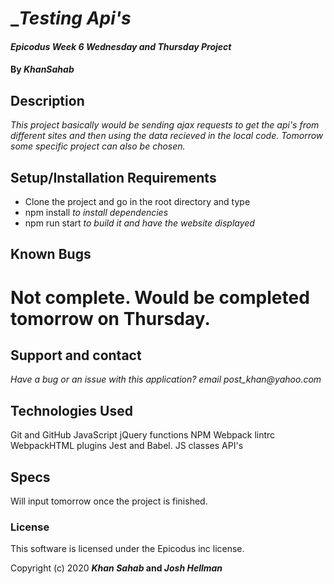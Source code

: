 # __Testing Api's_

#### _Epicodus Week 6  Wednesday and Thursday Project_

#### By _**KhanSahab**_

## Description
_This project basically would be sending ajax requests to get the api's from different sites and then using the data recieved in the local code. Tomorrow some specific project can also be chosen._


## Setup/Installation Requirements

* Clone the project and go in the root directory and type 
* npm install _to install dependencies_
* npm run start _to build it and have the website displayed_

## Known Bugs

# Not complete. Would be completed tomorrow on Thursday.



## Support and contact 

_Have a bug or an issue with this application? email post_khan@yahoo.com_

## Technologies Used

Git and GitHub
JavaScript
jQuery
functions
NPM
Webpack
lintrc
WebpackHTML plugins
Jest and Babel.
JS classes
API's

## Specs 

Will input tomorrow once the project is finished.




### License


This software is licensed under the Epicodus inc license.

Copyright (c) 2020 **_Khan Sahab_ and _Josh Hellman_**

